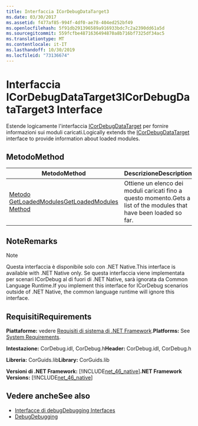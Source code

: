 ```yaml
---
title: Interfaccia ICorDebugDataTarget3
ms.date: 03/30/2017
ms.assetid: f477af85-994f-4df0-ae78-404ed252bf49
ms.openlocfilehash: 5f91db291396589a916933bdc7c2a2390dd61a5d
ms.sourcegitcommit: 559fcfbe4871636494870a8b716bf7325df34ac5
ms.translationtype: MT
ms.contentlocale: it-IT
ms.lasthandoff: 10/30/2019
ms.locfileid: "73136674"
---
```

# <a name="icordebugdatatarget3-interface"></a><span data-ttu-id="86c17-102">Interfaccia ICorDebugDataTarget3</span><span class="sxs-lookup"><span data-stu-id="86c17-102">ICorDebugDataTarget3 Interface</span></span>
<span data-ttu-id="86c17-103">Estende logicamente l'interfaccia [ICorDebugDataTarget](../../../../docs/framework/unmanaged-api/debugging/icordebugdatatarget-interface.md) per fornire informazioni sui moduli caricati.</span><span class="sxs-lookup"><span data-stu-id="86c17-103">Logically extends the [ICorDebugDataTarget](../../../../docs/framework/unmanaged-api/debugging/icordebugdatatarget-interface.md) interface to provide information about loaded modules.</span></span>  
  
## <a name="method"></a><span data-ttu-id="86c17-104">Metodo</span><span class="sxs-lookup"><span data-stu-id="86c17-104">Method</span></span>  
  
|<span data-ttu-id="86c17-105">Metodo</span><span class="sxs-lookup"><span data-stu-id="86c17-105">Method</span></span>|<span data-ttu-id="86c17-106">Descrizione</span><span class="sxs-lookup"><span data-stu-id="86c17-106">Description</span></span>|  
|------------|-----------------|  
|[<span data-ttu-id="86c17-107">Metodo GetLoadedModules</span><span class="sxs-lookup"><span data-stu-id="86c17-107">GetLoadedModules Method</span></span>](../../../../docs/framework/unmanaged-api/debugging/icordebugdatatarget3-getloadedmodules-method.md)|<span data-ttu-id="86c17-108">Ottiene un elenco dei moduli caricati fino a questo momento.</span><span class="sxs-lookup"><span data-stu-id="86c17-108">Gets a list of the modules that have been loaded so far.</span></span>|  
  
## <a name="remarks"></a><span data-ttu-id="86c17-109">Note</span><span class="sxs-lookup"><span data-stu-id="86c17-109">Remarks</span></span>  
  
> [!NOTE]
> <span data-ttu-id="86c17-110">Questa interfaccia è disponibile solo con .NET Native.</span><span class="sxs-lookup"><span data-stu-id="86c17-110">This interface is available with .NET Native only.</span></span> <span data-ttu-id="86c17-111">Se questa interfaccia viene implementata per scenari ICorDebug al di fuori di .NET Native, sarà ignorata da Common Language Runtime.</span><span class="sxs-lookup"><span data-stu-id="86c17-111">If you implement this interface for ICorDebug scenarios outside of .NET Native, the common language runtime will ignore this interface.</span></span>  
  
## <a name="requirements"></a><span data-ttu-id="86c17-112">Requisiti</span><span class="sxs-lookup"><span data-stu-id="86c17-112">Requirements</span></span>  
 <span data-ttu-id="86c17-113">**Piattaforme:** vedere [Requisiti di sistema di .NET Framework](../../../../docs/framework/get-started/system-requirements.md).</span><span class="sxs-lookup"><span data-stu-id="86c17-113">**Platforms:** See [System Requirements](../../../../docs/framework/get-started/system-requirements.md).</span></span>  
  
 <span data-ttu-id="86c17-114">**Intestazione:** CorDebug.idl, CorDebug.h</span><span class="sxs-lookup"><span data-stu-id="86c17-114">**Header:** CorDebug.idl, CorDebug.h</span></span>  
  
 <span data-ttu-id="86c17-115">**Libreria:** CorGuids.lib</span><span class="sxs-lookup"><span data-stu-id="86c17-115">**Library:** CorGuids.lib</span></span>  
  
 <span data-ttu-id="86c17-116">**Versioni di .NET Framework:** [!INCLUDE[net_46_native](../../../../includes/net-46-native-md.md)]</span><span class="sxs-lookup"><span data-stu-id="86c17-116">**.NET Framework Versions:** [!INCLUDE[net_46_native](../../../../includes/net-46-native-md.md)]</span></span>  
  
## <a name="see-also"></a><span data-ttu-id="86c17-117">Vedere anche</span><span class="sxs-lookup"><span data-stu-id="86c17-117">See also</span></span>

- [<span data-ttu-id="86c17-118">Interfacce di debug</span><span class="sxs-lookup"><span data-stu-id="86c17-118">Debugging Interfaces</span></span>](../../../../docs/framework/unmanaged-api/debugging/debugging-interfaces.md)
- [<span data-ttu-id="86c17-119">Debug</span><span class="sxs-lookup"><span data-stu-id="86c17-119">Debugging</span></span>](../../../../docs/framework/unmanaged-api/debugging/index.md)
